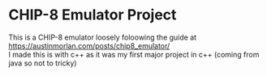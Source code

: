 # CHIP-8 Emulator Project

This is a CHIP-8 emulator loosely foloowing the guide at https://austinmorlan.com/posts/chip8_emulator/  
I made this is with c++ as it was my first major project in c++ (coming from java so not to tricky)
